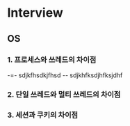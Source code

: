 # Interview

## OS

### 1. 프로세스와 쓰레드의 차이점
-=- sdjkfhsdkjfhsd
-- sdjkhfksdjhfksjdhf



### 2. 단일 쓰레드와 멀티 쓰레드의 차이점


### 3. 세션과 쿠키의 차이점


